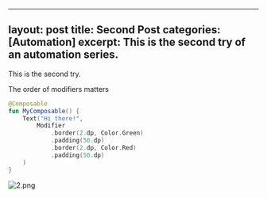 
---
layout: post
title: Second Post
categories: [Automation]
excerpt: This is the second try of an automation series.
---

This is the second try.

The order of modifiers matters

```kotlin
@Composable
fun MyComposable() {
    Text("Hi there!",
        Modifier
            .border(2.dp, Color.Green)
            .padding(50.dp)
            .border(2.dp, Color.Red)
            .padding(50.dp)
    )
}
```

![2.png](images/2.png)